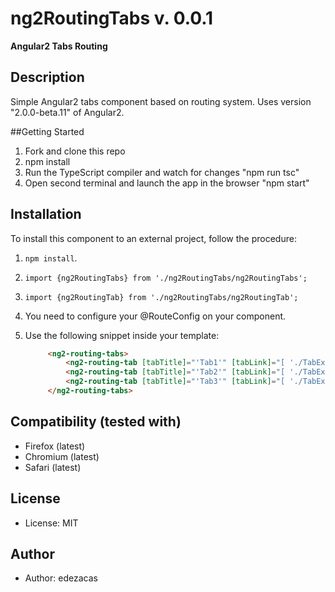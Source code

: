 # ng2RoutingTabs v. 0.0.1

**Angular2 Tabs Routing**

## Description
Simple Angular2 tabs component based on routing system. Uses version "2.0.0-beta.11" of Angular2.

##Getting Started
1. Fork and clone this repo
2. npm install
3. Run the TypeScript compiler and watch for changes "npm run tsc"
4. Open second terminal and launch the app in the browser "npm start"

## Installation

To install this component to an external project, follow the procedure:

1. `npm install`.
2. `import {ng2RoutingTabs} from './ng2RoutingTabs/ng2RoutingTabs';`
3. `import {ng2RoutingTab} from './ng2RoutingTabs/ng2RoutingTab';`
4. You need to configure your @RouteConfig on your component.
5. Use the following snippet inside your template:

   ```html
		<ng2-routing-tabs>
            <ng2-routing-tab [tabTitle]="'Tab1'" [tabLink]="[ './TabExample1']"></ng2-routing-tab>
            <ng2-routing-tab [tabTitle]="'Tab2'" [tabLink]="[ './TabExample2']"></ng2-routing-tab>
            <ng2-routing-tab [tabTitle]="'Tab3'" [tabLink]="[ './TabExample3']"></ng2-routing-tab>
        </ng2-routing-tabs>
   ```

## Compatibility (tested with)
* Firefox (latest)
* Chromium (latest)
* Safari (latest)

## License
* License: MIT

## Author
* Author: edezacas
